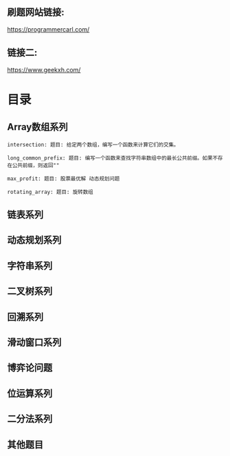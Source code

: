 
## 刷题网站链接:
https://programmercarl.com/

## 链接二:
https://www.geekxh.com/


# 目录

## Array数组系列

    intersection: 题目: 给定两个数组，编写一个函数来计算它们的交集。

    long_common_prefix: 题目: 编写一个函数来查找字符串数组中的最长公共前缀。如果不存在公共前缀，则返回""

    max_profit: 题目: 股票最优解 动态规划问题

    rotating_array: 题目: 旋转数组

## 链表系列


## 动态规划系列


## 字符串系列


## 二叉树系列


## 回溯系列


## 滑动窗口系列


## 博弈论问题


## 位运算系列


## 二分法系列


## 其他题目
